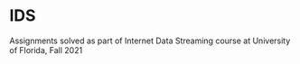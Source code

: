 # IDS
Assignments solved as part of Internet Data Streaming course at University of Florida, Fall 2021
